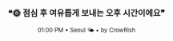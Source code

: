 <div align="center">

<br>

<h3>❝🌞 점심 후 여유롭게 보내는 오후 시간이에요❞</h3>

<sub>01:00 PM • Seoul 🌤️ • by CrowRish</sub>

<br>

</div>